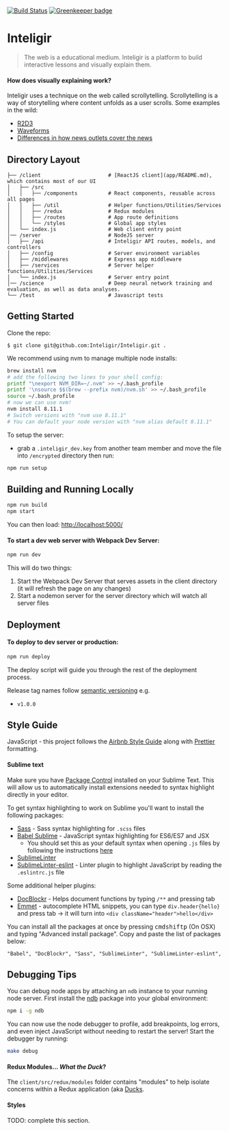 [![Build Status](https://travis-ci.org/Inteligir/Inteligir.svg?branch=master)](https://travis-ci.org/Inteligir/Inteligir)
[![Greenkeeper badge](https://badges.greenkeeper.io/Inteligir/Inteligir.svg)](https://greenkeeper.io/)

# Inteligir

> The web is a educational medium. Inteligir is a platform to build interactive lessons and visually explain them.

#### How does visually explaining work?

Inteligir uses a technique on the web called scrollytelling. Scrollytelling is a way of storytelling where content unfolds as a user scrolls. Some examples in the wild:

- [R2D3](http://www.r2d3.us/visual-intro-to-machine-learning-part-1/)
- [Waveforms](https://pudding.cool/2018/02/waveforms/)
- [Differences in how news outlets cover the news](https://pudding.cool/2018/01/chyrons/)

## Directory Layout

```
├── /client                      # [ReactJS client](app/README.md), which contains most of our UI
│   ├── /src
│   │   ├── /components          # React components, reusable across all pages
│   │   ├── /util                # Helper functions/Utilities/Services
│   │   ├── /redux               # Redux modules
│   │   ├── /routes              # App route definitions
│   │   └── /styles              # Global app styles
│   └── index.js                 # Web client entry point
│── /server                      # NodeJS server
│   ├── /api                     # Inteligir API routes, models, and controllers
│   ├── /config                  # Server environment variables
│   ├── /middlewares             # Express app middleware
│   ├── /services                # Server helper functions/Utilities/Services
│   └── index.js                 # Server entry point
│── /science                     # Deep neural network training and evaluation, as well as data analyses.
└── /test                        # Javascript tests
```

## Getting Started

Clone the repo:

```
$ git clone git@github.com:Inteligir/Inteligir.git .
```

We recommend using nvm to manage multiple node installs:

```bash
brew install nvm
# add the following two lines to your shell config:
printf "\nexport NVM_DIR=~/.nvm" >> ~/.bash_profile
printf '\nsource $$(brew --prefix nvm)/nvm.sh' >> ~/.bash_profile
source ~/.bash_profile
# now we can use nvm!
nvm install 8.11.1
# Switch versions with "nvm use 8.11.1"
# You can default your node version with "nvm alias default 8.11.1"
```

To setup the server:

- grab a `.inteligir_dev.key` from another team member and move the file into `/encrypted` directory
  then run:

```bash
npm run setup
```

## Building and Running Locally

```bash
npm run build
npm start
```

You can then load: [http://localhost:5000/](http://localhost:5000/)

#### To start a dev web server with Webpack Dev Server:

```bash
npm run dev
```

This will do two things:

1.  Start the Webpack Dev Server that serves assets in the client directory (it will refresh the page on any changes)
2.  Start a nodemon server for the server directory which will watch all server files

## Deployment

#### To deploy to dev server or production:

```bash
npm run deploy
```

The deploy script will guide you through the rest of the deployment process.

Release tag names follow [semantic versioning](http://semver.org/) e.g.

- `v1.0.0`

## Style Guide

JavaScript - this project follows the [Airbnb Style Guide](https://github.com/airbnb/javascript) along with [Prettier](https://prettier.io/) formatting.

#### Sublime text

Make sure you have [Package Control](https://packagecontrol.io/installation) installed on your Sublime Text. This will allow us to automatically install extensions needed to syntax highlight directly in your editor.

To get syntax highlighting to work on Sublime you'll want to install the following packages:

- [Sass](https://packagecontrol.io/packages/Sass) - Sass syntax highlighting for `.scss` files
- [Babel Sublime](https://github.com/babel/babel-sublime) - JavaScript syntax highlighting for ES6/ES7 and JSX
  - You should set this as your default syntax when opening `.js` files by following the instructions [here](https://github.com/babel/babel-sublime#setting-as-the-default-syntax)
- [SublimeLinter](http://sublimelinter.readthedocs.io/en/latest/installation.html)
- [SublimeLinter-eslint](https://github.com/roadhump/SublimeLinter-eslint) - Linter plugin to highlight JavaScript by reading the `.eslintrc.js` file

Some additional helper plugins:

- [DocBlockr](https://github.com/spadgos/sublime-jsdocs) - Helps document functions by typing `/**` and pressing tab
- [Emmet](https://emmet.io/) - autocomplete HTML snippets, you can type `div.header{hello}` and press tab -> it will turn into `<div className="header">hello</div>`

You can install all the packages at once by pressing <kbd>cmd</kbd><kbd>shift</kbd><kbd>p</kbd> (On OSX) and typing "Advanced install package". Copy and paste the list of packages below:

```
"Babel", "DocBlockr", "Sass", "SublimeLinter", "SublimeLinter-eslint",
```

## Debugging Tips

You can debug node apps by attaching an `ndb` instance to your running node server. First install the
[ndb](https://www.npmjs.com/package/ndb) package into your global environment:

```bash
npm i -g ndb
```

You can now use the node debugger to profile, add breakpoints, log errors, and even inject JavaScript
without needing to restart the server! Start the debugger by running:

```bash
make debug
```

#### Redux Modules... _What the Duck_?

The `client/src/redux/modules` folder contains "modules" to help
isolate concerns within a Redux application (aka [Ducks](https://github.com/erikras/ducks-modular-redux).

#### Styles

TODO: complete this section.
